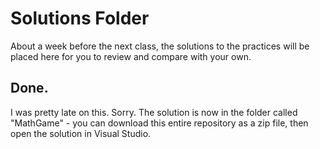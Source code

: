 # Solutions Folder

About a week before the next class, the solutions to the practices will be placed here for you to review and compare with your own.

## Done.

I was pretty late on this. Sorry. The solution is now in the folder called "MathGame" - you can download this entire repository as a zip file, then open the solution in Visual Studio.

